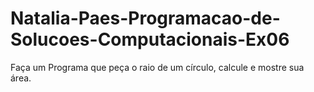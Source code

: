 # Natalia-Paes-Programacao-de-Solucoes-Computacionais-Ex06
Faça um Programa que peça o raio de um círculo, calcule e mostre sua área.
